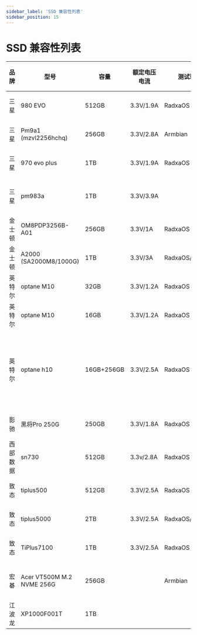 ```yaml
---
sidebar_label: 'SSD 兼容性列表'
sidebar_position: 15
---
```


# SSD 兼容性列表

<div className='gpio_style'>

|品牌|型号|容量|额定电压电流|测试环境|兼容性|读写速率|备注|
|-|-|-|-|-|-|-|-|
|三星|980 EVO|512GB|3.3V/1.9A|RadxaOS|可识别|Read:1.0GB/s<br/>Write:991MB/s||
|三星|Pm9a1<br/>(mzvl2256hchq)|256GB|3.3V/2.8A|Armbian|可识别|Read:14.8MB/s<br/>Write:9.72MB/s||
|三星|970 evo plus |1TB|3.3V/1.9A|RadxaOS|可识别|||
|三星|pm983a|1TB|3.3V/3.9A||**不可识别**|||
|金士顿|OM8PDP3256B-A01|256GB|3.3V/1A|RadxaOS|可识别|||
|金士顿|A2000 (SA2000M8/1000G)|1TB|3.3V/3A|RadxaOS/Armbian|可识别|Read:980MB/s<br/>Write:888MB/s||
|英特尔|optane M10 |32GB|3.3V/1.2A|RadxaOS|可识别|||
|英特尔|optane M10 |16GB|3.3V/1.2A|RadxaOS|可识别|||
|英特尔|optane h10 |16GB+256GB|3.3V/2.5A|RadxaOS|可识别|Read:910MB/s<br/>Write:170MB/s|默认配置下仅可识别 16G，PCI-E 分离后可识别全部容量|
|影驰|黑将Pro 250G|250GB|3.3V/1.8A|RadxaOS|可识别|Read:2.1GB/s<br/>Write:680MB/s||
|西部数据|sn730|512GB|3.3v/2.8A|RadxaOS|可识别|Read:1.4GB/s<br/>Write:670MB/s||
|致态|tiplus500|512GB|3.3V/2.5A|RadxaOS|可识别|||
|致态|tiplus5000|2TB|3.3V/2.5A|RadxaOS/Armbian|可识别|Read:1.3GB/s<br/>Write:745MB/s||
|致态|TiPlus7100|1TB|3.3V/2.5A|RadxaOS|可识别|Read:2.9GB/s<br/>Write:2.2GB/s||
|宏碁|Acer VT500M M.2 NVME 256G|256GB||Armbian|**不可识别**|||
|江波龙|XP1000F001T|1TB|||可识别|Read:2.0GB/s<br/>Write:2.0GB/s||

</div>
